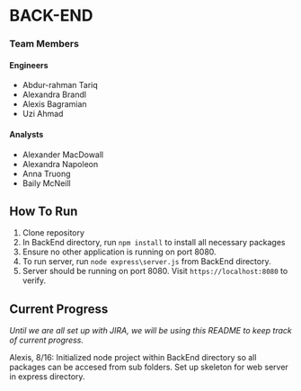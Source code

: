 # BACK-END

### Team Members

#### Engineers
* Abdur-rahman Tariq
* Alexandra Brandl
* Alexis Bagramian
* Uzi Ahmad

#### Analysts
* Alexander MacDowall
* Alexandra Napoleon
* Anna Truong
* Baily McNeill

## How To Run

1. Clone repository
2. In BackEnd directory, run `npm install` to install all necessary packages
3. Ensure no other application is running on port 8080.
4. To run server, run `node express\server.js` from BackEnd directory.
5. Server should be running on port 8080. Visit `https://localhost:8080` to verify.

## Current Progress
*Until we are all set up with JIRA, we will be using this README to keep track of current progress.*

Alexis, 8/16: Initialized node project within BackEnd directory so all packages can be accesed from sub folders. Set up skeleton for web server in express directory. 